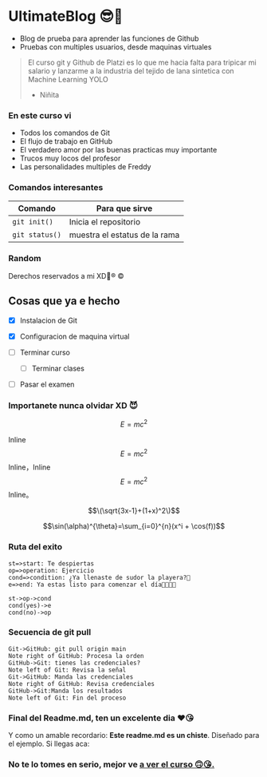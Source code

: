 # UltimateBlog 😎👋

- Blog de prueba para aprender las funciones de Github
- Pruebas con multiples usuarios, desde maquinas virtuales
>El curso git y Github de Platzi es lo que me hacia falta para tripicar mi salario y lanzarme a la industria del tejido de lana sintetica con Machine Learning YOLO
>- Niñita

### En este curso vi
- Todos los comandos de Git
- El flujo de trabajo en GitHub
- El verdadero amor por las buenas practicas
	muy importante
- Trucos muy locos del profesor
- Las personalidades multiples de Freddy

### Comandos interesantes
                    
Comando  | Para que sirve
------------- | -------------
`git init()` | Inicia el repositorio
`git status()`   | muestra el estatus de la rama 

### Random
Derechos reservados a mi XD🤣&reg; &copy;

## Cosas que ya e hecho
- [x] Instalacion de Git 
- [x] Configuracion de maquina virtual
- [ ] Terminar curso
    - [ ] Terminar clases
- [ ] Pasar el examen


### Importanete nunca olvidar XD 😈
   
$$ E=mc^2 $$

Inline $$E=mc^2$$ Inline，Inline $$E=mc^2$$ Inline。

$$\(\sqrt{3x-1}+(1+x)^2\)$$
                    
$$\sin(\alpha)^{\theta}=\sum_{i=0}^{n}(x^i + \cos(f))$$
                
### Ruta del exito

``` flow
st=>start: Te despiertas
op=>operation: Ejercicio
cond=>condition: ¿Ya llenaste de sudor la playera?🤔
e=>end: Ya estas listo para comenzar el día💪👏👏😎

st->op->cond
cond(yes)->e
cond(no)->op
```

### Secuencia de git pull
                    
```seq
Git->GitHub: git pull origin main 
Note right of GitHub: Procesa la orden
GitHub->Git: tienes las credenciales?
Note left of Git: Revisa la señal
Git->GitHub: Manda las credenciales
Note right of GitHub: Revisa credenciales
GitHub->Git:Manda los resultados
Note left of Git: Fin del proceso

```

### Final del Readme.md, ten un excelente dia ♥😘
Y como un amable recordario: **Este readme.md es un chiste**. Diseñado para el ejemplo. Si llegas aca:

### No te lo tomes en serio, mejor ve [a ver el curso 🙃😘.](https://platzi.com/cursos/git-github "a ver el curso")
